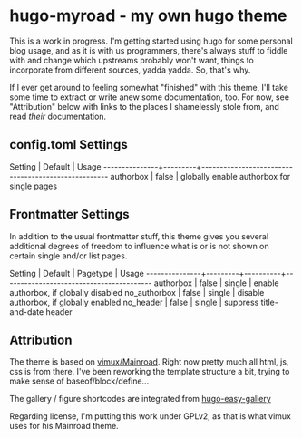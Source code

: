 # hugo-myroad - my own hugo theme

This is a work in progress. I'm getting started using hugo for some personal
blog usage, and as it is with us programmers, there's always stuff to fiddle
with and change which upstreams probably won't want, things to incorporate
from different sources, yadda yadda. So, that's why.

If I ever get around to feeling somewhat "finished" with this theme, I'll
take some time to extract or write anew some documentation, too. For now,
see "Attribution" below with links to the places I shamelessly stole from,
and read *their* documentation.

## config.toml Settings

 Setting       | Default | Usage
---------------+---------+----------------------------------------------------
authorbox      | false   | globally enable authorbox for single pages

## Frontmatter Settings

In addition to the usual frontmatter stuff, this theme gives you several
additional degrees of freedom to influence what is or is not shown on
certain single and/or list pages.

 Setting       | Default | Pagetype | Usage
---------------+---------+----------+-----------------------------------------
authorbox      | false   | single   | enable authorbox, if globally disabled
no_authorbox   | false   | single   | disable authorbox, if globally enabled
no_header      | false   | single   | suppress title-and-date header

## Attribution

The theme is based on [vimux/Mainroad](https://github.com/vimux/Mainroad).
Right now pretty much all html, js, css is from there. I've been reworking
the template structure a bit, trying to make sense of baseof/block/define...

The gallery / figure shortcodes are integrated from
[hugo-easy-gallery](https://github.com/liwenyip/hugo-easy-gallery)

Regarding license, I'm putting this work under GPLv2, as that is what
vimux uses for his Mainroad theme.

